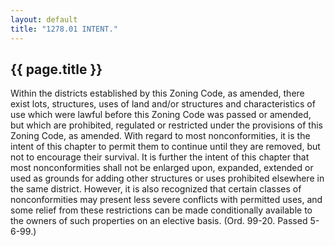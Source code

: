 ```yaml
---
layout: default 
title: "1278.01 INTENT."
---
```


{{ page.title }}
----------------

Within the districts established by this Zoning Code, as amended, there
exist lots, structures, uses of land and/or structures and
characteristics of use which were lawful before this Zoning Code was
passed or amended, but which are prohibited, regulated or restricted
under the provisions of this Zoning Code, as amended. With regard to
most nonconformities, it is the intent of this chapter to permit them to
continue until they are removed, but not to encourage their survival. It
is further the intent of this chapter that most nonconformities shall
not be enlarged upon, expanded, extended or used as grounds for adding
other structures or uses prohibited elsewhere in the same district.
However, it is also recognized that certain classes of nonconformities
may present less severe conflicts with permitted uses, and some relief
from these restrictions can be made conditionally available to the
owners of such properties on an elective basis. (Ord. 99-20. Passed
5-6-99.)
